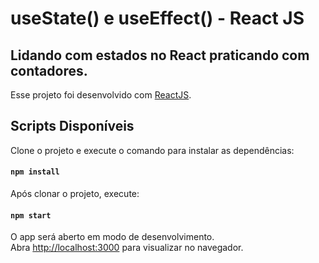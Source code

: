 # useState() e useEffect() - React JS

## Lidando com estados no React praticando com contadores.

Esse projeto foi desenvolvido com [ReactJS](https://pt-br.reactjs.org/).

## Scripts Disponíveis

Clone o projeto e execute o comando para instalar as dependências:

#### `npm install`

Após clonar o projeto, execute:

#### `npm start`

O app será aberto em modo de desenvolvimento.\
Abra [http://localhost:3000](http://localhost:3000) para visualizar no navegador.